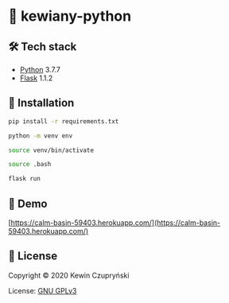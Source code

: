 # 📝 kewiany-python

## 🛠 Tech stack

- [Python](https://python.org/) 3.7.7
- [Flask](https://flask.palletsprojects.com/en/1.1.x/) 1.1.2

## 🧰 Installation

```sh
pip install -r requirements.txt
```

```sh
python -m venv env
```

```sh
source venv/bin/activate
```

```sh
source .bash
```

```sh
flask run
```

## 🚀 Demo

[https://calm-basin-59403.herokuapp.com/](https://calm-basin-59403.herokuapp.com/)

## 📄 License

Copyright © 2020 Kewin Czupryński

License: [GNU GPLv3](LICENSE)